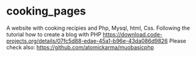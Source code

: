 # cooking_pages
A website with cooking recipies and Php, Mysql, html, Css.
Following the tutorial how to create a blog with PHP https://download.code-projects.org/details/07fc5d88-edae-45a1-b96e-43da086d9826
Please check also: https://github.com/atomickarma/muobasicphp


